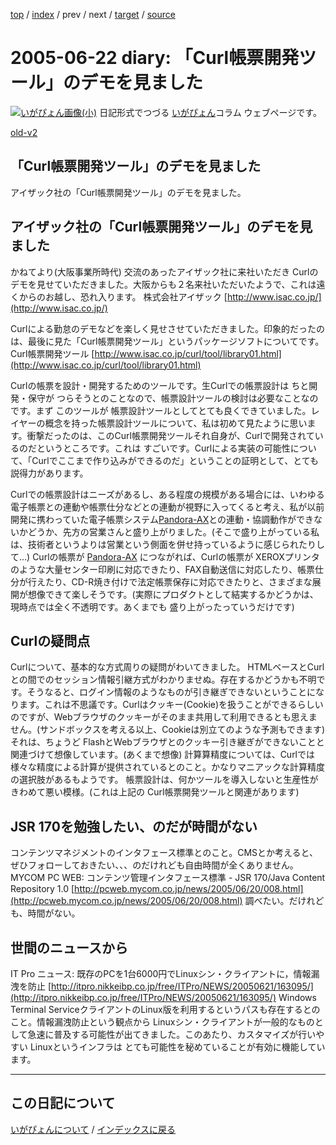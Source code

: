 [top](https://igapyon.github.io/diary/) 
 / [index](https://igapyon.github.io/diary/2005/index.html) 
 / prev 
 / next 
 / [target](https://igapyon.github.io/diary/2005/ig050622.html) 
 / [source](https://github.com/igapyon/diary/blob/gh-pages/2005/ig050622.html.src.md) 

2005-06-22 diary: 「Curl帳票開発ツール」のデモを見ました
=====================================================================================================
[![いがぴょん画像(小)](https://igapyon.github.io/diary/images/iga200306s.jpg "いがぴょん")](https://igapyon.github.io/diary/memo/memoigapyon.html) 日記形式でつづる [いがぴょん](https://igapyon.github.io/diary/memo/memoigapyon.html)コラム ウェブページです。

[old-v2](ig050622-orig.html)

## 「Curl帳票開発ツール」のデモを見ました

アイザック社の「Curl帳票開発ツール」のデモを見ました。






## アイザック社の「Curl帳票開発ツール」のデモを見ました


かねてより(大阪事業所時代) 交流のあったアイザック社に来社いただき Curlのデモを見せていただきました。大阪からも２名来社いただいたようで、これは遠くからのお越し、恐れ入ります。
株式会社アイザック
  [http://www.isac.co.jp/](http://www.isac.co.jp/)


Curlによる勤怠のデモなどを楽しく見せさせていただきました。印象的だったのは、最後に見た「Curl帳票開発ツール」というパッケージソフトについてです。
Curl帳票開発ツール
  [http://www.isac.co.jp/curl/tool/library01.html](http://www.isac.co.jp/curl/tool/library01.html)


Curlの帳票を設計・開発するためのツールです。生Curlでの帳票設計は ちと開発・保守が つらそうとのことなので、帳票設計ツールの検討は必要なことなのです。まず このツールが 帳票設計ツールとしてとても良くできていました。レイヤーの概念を持った帳票設計ツールについて、私は初めて見たように思います。衝撃だったのは、このCurl帳票開発ツールそれ自身が、Curlで開発されているのだというところです。これは すごいです。Curlによる実装の可能性について、「Curlでここまで作り込みができるのだ」ということの証明として、とても説得力があります。

Curlでの帳票設計はニーズがあるし、ある程度の規模がある場合には、いわゆる電子帳票との連動や帳票仕分などとの連動が視野に入ってくると考え、私が以前開発に携わっていた電子帳票システム[Pandora-AX](http://www.nttd-bb.com/product/pandora/)との連動・協調動作ができないかどうか、先方の営業さんと盛り上がりました。(そこで盛り上がっている私は、技術者というよりは営業という側面を併せ持っているように感じられたりして…)
Curlの帳票が [Pandora-AX](http://www.nttd-bb.com/product/pandora/) につながれば、Curlの帳票が XEROXプリンタのような大量センター印刷に対応できたり、FAX自動送信に対応したり、帳票仕分が行えたり、CD-R焼き付けで法定帳票保存に対応できたりと、さまざまな展開が想像できて楽しそうです。(実際にプロダクトとして結実するかどうかは、現時点では全く不透明です。あくまでも
盛り上がったっていうだけです)

## Curlの疑問点


Curlについて、基本的な方式周りの疑問がわいてきました。
HTMLベースとCurlとの間でのセッション情報引継方式がわかりませぬ。存在するかどうかも不明です。そうなると、ログイン情報のようなものが引き継ぎできないということになります。これは不思議です。Curlはクッキー(Cookie)を扱うことができるらしいのですが、Webブラウザのクッキーがそのまま共用して利用できるとも思えません。(サンドボックスを考える以上、Cookieは別立てのような予測もできます)
  それは、ちょうど FlashとWebブラウザとのクッキー引き継ぎができないことと関連づけて想像しています。(あくまで想像)
  計算算精度については、Curlでは様々な精度による計算が提供されているとのこと。かなりマニアックな計算精度の選択肢があるもようです。
  帳票設計は、何かツールを導入しないと生産性がきわめて悪い模様。(これは上記の Curl帳票開発ツールと関連があります)


## JSR 170を勉強したい、のだが時間がない


コンテンツマネジメントのインタフェース標準とのこと。CMSとか考えると、ぜひフォローしておきたい、、、のだけれども自由時間が全くありません。
MYCOM PC WEB: コンテンツ管理インタフェース標準 - JSR 170/Java Content Repository 1.0
  [http://pcweb.mycom.co.jp/news/2005/06/20/008.html](http://pcweb.mycom.co.jp/news/2005/06/20/008.html)
  調べたい。だけれども、時間がない。 


## 世間のニュースから

IT Pro ニュース: 既存のPCを1台6000円でLinuxシン・クライアントに，情報漏洩を防止
  [http://itpro.nikkeibp.co.jp/free/ITPro/NEWS/20050621/163095/](http://itpro.nikkeibp.co.jp/free/ITPro/NEWS/20050621/163095/)
  Windows Terminal ServiceクライアントのLinux版を利用するというパスも存在するとのこと。情報漏洩防止という観点から
  Linuxシン・クライアントが一般的なものとして急速に普及する可能性が出てきました。このあたり、カスタマイズが行いやすい Linuxというインフラは
  とても可能性を秘めていることが有効に機能しています。


----------------------------------------------------------------------------------------------------

## この日記について
[いがぴょんについて](https://igapyon.github.io/diary/memo/memoigapyon.html) / [インデックスに戻る](https://igapyon.github.io/diary/idxall.html)
